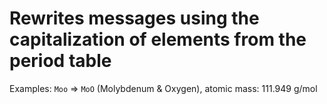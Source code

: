 # Rewrites messages using the capitalization of elements from the period table

Examples:
`Moo` => `MoO` (Molybdenum & Oxygen), atomic mass: 111.949 g/mol  
